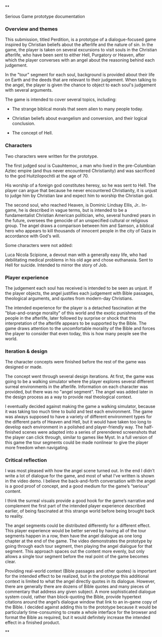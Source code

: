 **

Serious Game prototype documentation

### Overview and themes

  

This submission, titled Perdition, is a prototype of a dialogue-focused game inspired by Christian beliefs about the afterlife and the nature of sin. In the game, the player is taken on several excursions to visit souls in the Christian afterlife, who have been sent to either Hell, Purgatory or Heaven, after which the player converses with an angel about the reasoning behind each judgement.

  

In the "tour" segment for each soul, background is provided about their life on Earth and the deeds that are relevant to their judgement. When talking to the angel, the player is given the chance to object to each soul's judgement with several arguments.

  

The game is intended to cover several topics, including:

- The strange biblical morals that seem alien to many people today.

- Christian beliefs about evangelism and conversion, and their logical conclusion.

- The concept of Hell.

  

### Characters

  

Two characters were written for the prototype.

  

The first judged soul is Cuauhtemoc, a man who lived in the pre-Columbian Aztec empire (and thus never encountered Christianity) and was sacrificed to the god Huitzilopochtli at the age of 70.

His worship of a foreign god constitutes heresy, so he was sent to Hell. The player can argue that because he never encountered Christianity, it is unjust to judge him by Christian law and expect him to worship the Christian god.

  

The second soul, who reached Heaven, is Dominic Lindsay Ellis, Jr.. In-game, he is described in vague terms, but is intended to be a fundamentalist Christian American politician, who, several hundred years in the future, oversees the genocide of an unspecified cultural or religious group. The angel draws a comparison between him and Samson, a biblical hero who appears to kill thousands of innocent people in the city of Gaza in accordance with God's will.

  

Some characters were not added:

Luca Nicola Scipione, a devout man with a generally easy life, who had debilitating medical problems in his old age and chose euthanasia. Sent to Hell for suicide. Intended to mirror the story of Job.

  

### Player experience

  

The judgement each soul has received is intended to be seen as unjust. If the player objects, the angel justifies each judgement with Bible passages, theological arguments, and quotes from modern-day Christians.

The intended experience for the player is a detached fascination at the "blue-and-orange morality" of this world and the exotic punishments of the people in the afterlife, later followed by surprise or shock that this interpretation of the afterlife appears to be supported by the Bible. The game draws attention to the uncomfortable morality of the Bible and forces the player to consider that even today, this is how many people see the world.

  

### Iteration & design

  

The character concepts were finished before the rest of the game was designed or made.

  

The concept went through several design iterations. At first, the game was going to be a walking simulator where the player explores several different surreal environments in the afterlife. Information on each character was provided, but there was no "angel segment". The angel was added later in the design process as a way to provide real theological context.

  

I eventually decided against making the game a walking simulator, because it was taking too much time to build and test each environment. The game was always supposed to have a variety of different environment types for the different parts of Heaven and Hell, but it would have taken too long to develop each environment in a polished and player-friendly way. The half-finished scenes were adapted into a series of prerendered screenshots that the player can click through, similar to games like Myst. In a full version of this game the tour segments could be made nonlinear to give the player more freedom when navigating.

  
  
  
  
  

### Critical reflection

  

I was most pleased with how the angel scene turned out. In the end I didn’t write a lot of dialogue for the game, and most of what I’ve written is shown in the video demo. I believe the back-and-forth conversation with the angel is a good proof of concept, and a good medium for the game’s “serious” content.

  

I think the surreal visuals provide a good hook for the game’s narrative and complement the first part of the intended player experience described earlier, of being fascinated at this strange world before being brought back to reality.

  

The angel segments could be distributed differently for a different effect. This player experience would be better served by having all of the tour segments happen in a row, then have the angel dialogue as one long chapter at the end of the game. The video demonstrates the prototype by going through each tour segment, then playing the angel dialogue for that segment. This approach spaces out the content more evenly, but only allows a single tour segment before the real point of the game becomes clear.

  

Providing real-world context (Bible passages and other quotes) is important for the intended effect to be realized, but in the prototype this additional context is limited to what the angel directly quotes in its dialogue. However, there are generally there are dozens of Bible quotes and many pieces of commentary that address any given subject. A more sophisticated dialogue system could, rather than block-quoting the Bible, provide hypertext citations around the angel’s dialogue window that link to an in-game copy of the Bible. I decided against adding this to the prototype because it would be particularly time-consuming to create a whole interface for the browser and format the Bible as required, but it would definitely increase the intended effect in a finished product.

**
